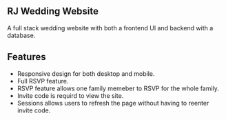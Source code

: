 ## RJ Wedding Website

A full stack wedding website with both a frontend UI and backend with a database.

## Features

* Responsive design for both desktop and mobile.
* Full RSVP feature.
* RSVP feature allows one family memeber to RSVP for the whole family.
* Invite code is requird to view the site.
* Sessions allows users to refresh the page without having to reenter invite code.
